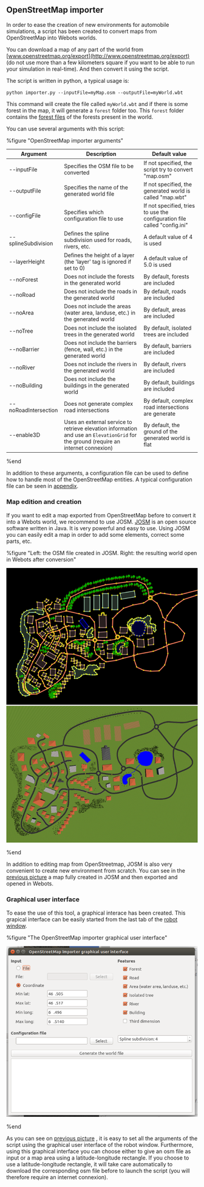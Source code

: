 ## OpenStreetMap importer

In order to ease the creation of new environments for automobile simulations, a
script has been created to convert maps from OpenStreetMap into Webots worlds.

You can download a map of any part of the world from
[www.openstreetmap.org/export](http://www.openstreetmap.org/export) (do not use
more than a few kilometers square if you want to be able to run your simulation
in real-time). And then convert it using the script.

The script is written in python, a typical usage is:

```
python importer.py --inputFile=myMap.osm --outputFile=myWorld.wbt
```

This command will create the file called `myWorld.wbt` and if there is some
forest in the map, it will generate a `forest` folder too. This `forest` folder
contains the [forest files](nature.md#forest) of the forests present in the
world.

You can use several arguments with this script:

%figure "OpenStreetMap importer arguments"

| Argument            | Description                                                                                                                          | Default value                                                             |
| ------------------- | ------------------------------------------------------------------------------------------------------------------------------------ | ------------------------------------------------------------------------- |
| --inputFile         | Specifies the OSM file to be converted                                                                                               | If not specified, the script try to convert "map.osm"                     |
| --outputFile        | Specifies the name of the generated world file                                                                                       | If not specified, the generated world is called "map.wbt"                 |
| --configFile        | Specifies which configuration file to use                                                                                            | If not specified, tries to use the configuration file called "config.ini" |
| --splineSubdivision | Defines the spline subdivision used for roads, rivers, etc.                                                                          | A default value of 4 is used                                              |
| --layerHeight       | Defines the height of a layer (the 'layer' tag is ignored if set to 0)                                                               | A default value of 5.0 is used                                            |
| --noForest          | Does not include the forests in the generated world                                                                                  | By default, forests are included                                          |
| --noRoad            | Does not include the roads in the generated world                                                                                    | By default, roads are included                                            |
| --noArea            | Does not include the areas (water area, landuse, etc.) in the generated world                                                        | By default, areas are included                                            |
| --noTree            | Does not include the isolated trees in the generated world                                                                           | By default, isolated trees are included                                   |
| --noBarrier         | Does not include the barriers (fence, wall, etc.) in the generated world                                                             | By default, barriers are included                                         |
| --noRiver           | Does not include the rivers in the generated world                                                                                   | By default, rivers are included                                           |
| --noBuilding        | Does not include the buildings in the generated world                                                                                | By default, buildings are included                                        |
| --noRoadIntersection| Does not generate complex road intersections                                                                                         | By default, complex road intersections are generate                       |
| --enable3D          | Uses an external service to retrieve elevation information and use an `ElevationGrid` for the ground (require an internet connexion) | By default, the ground of the generated world is flat                     |

%end

In addition to these arguments, a configuration file can be used to define how
to handle most of the OpenStreetMap entities. A typical configuration file can
be seen in [appendix](a-typical-openstreetmap-importer-configuration-file.md).

### Map edition and creation

If you want to edit a map exported from OpenStreetMap before to convert it into
a Webots world, we recommend to use JOSM. [JOSM](https://josm.openstreetmap.de)
is an open source software written in Java. It is very powerful and easy to use.
Using JOSM you can easily edit a map in order to add some elements, correct some
parts, etc.

%figure "Left: the OSM file created in JOSM. Right: the resulting world open in Webots after conversion"

![osm_input.png](images/osm_input.png)
![osm_output.png](images/osm_output.png)

%end

In addition to editing map from OpenStreetmap, JOSM is also very convenient to
create new environment from scratch. You can see in the [previous
picture](#left-the-osm-file-created-in-josm-right-the-resulting-world-open-in-webots-after-conversion)
a map fully created in JOSM and then exported and opened in Webots.

### Graphical user interface

To ease the use of this tool, a graphical interace has been created. This
grapical interface can be easily started from the last tab of the [robot
window](robot-window.md).

%figure "The OpenStreetMap importer graphical user interface"

![osm_gui.png](images/osm_gui.png)

%end

As you can see on [previous
picture](#the-openstreetmap-importer-graphical-user-interface) , it is easy to
set all the arguments of the script using the graphical user interface of the
robot window. Furthermore, using this graphical interface you can choose either
to give an osm file as input or a map area using a latitude-longitude rectangle.
If you choose to use a latitude-longitude rectangle, it will take care
automatically to download the corresponding osm file before to launch the script
(you will therefore require an internet connexion).
